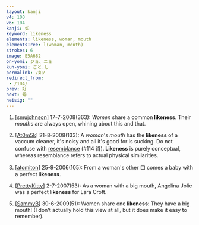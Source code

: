 ```yaml
---
layout: kanji
v4: 100
v6: 104
kanji: 如
keyword: likeness
elements: likeness, woman, mouth
elementsTree: l(woman, mouth)
strokes: 6
image: E5A682
on-yomi: ジョ、ニョ
kun-yomi: ごと.し
permalink: /如/
redirect_from:
 - /104/
prev: 好
next: 母
heisig: ""
---
```


1) [<a href="http://kanji.koohii.com/profile/smujohnson">smujohnson</a>] 17-7-2008(363): <em>Women</em> share a common<strong> likeness</strong>. Their <em>mouth</em>s are always open, whining about this and that.

2) [<a href="http://kanji.koohii.com/profile/At0m5k">At0m5k</a>] 21-8-2008(133): A <em>woman</em>&#039;s <em>mouth</em> has the<strong> likeness</strong> of a vaccum cleaner, it&#039;s noisy and all it&#039;s good for is sucking. Do not confuse with <a href="../v4/114.html">resemblance</a> (#114 肖).<strong> Likeness</strong> is purely conceptual, whereas resemblance refers to actual physical similarities.

3) [<a href="http://kanji.koohii.com/profile/atomiton">atomiton</a>] 25-9-2006(105): From a woman&#039;s other 口 comes a baby with a perfect<strong> likeness</strong>.

4) [<a href="http://kanji.koohii.com/profile/PrettyKitty">PrettyKitty</a>] 2-7-2007(53): As a woman with a big mouth, Angelina Jolie was a perfect<strong> likeness</strong> for Lara Croft.

5) [<a href="http://kanji.koohii.com/profile/SammyB">SammyB</a>] 30-6-2009(51): Women share one<strong> likeness</strong>: They have a big mouth! (I don&#039;t actually hold this view at all, but it does make it easy to remember).

